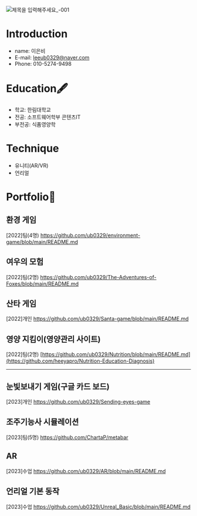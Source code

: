![제목을 입력해주세요_-001](https://github.com/ub0329/ub0329/assets/112606772/27846e9c-5475-4df6-a25c-43212e4c01c4)

# Introduction
 - name: 이은비
 - E-mail: leeub0329@naver.com
 - Phone: 010-5274-9498

 
# Education🖋️
  - 학교: 한림대학교
  - 전공: 소프트웨어학부 콘텐츠IT
  - 부전공: 식품영양학
# Technique
- 유니티(AR/VR)
- 언리얼
# Portfolio📔
## 환경 게임
[2022]팀(4명)
https://github.com/ub0329/environment-game/blob/main/README.md
## 여우의 모험
[2022]팀(2명)
https://github.com/ub0329/The-Adventures-of-Foxes/blob/main/README.md
## 산타 게임
[2022]개인
https://github.com/ub0329/Santa-game/blob/main/README.md
## 영양 지킴이(영양관리 사이트)
[2022]팀(2명)
[https://github.com/ub0329/Nutrition/blob/main/README.md](https://github.com/heeyapro/Nutrition-Education-Diagnosis)
***
## 눈빛보내기 게임(구글 카드 보드)
[2023]개인
https://github.com/ub0329/Sending-eyes-game
## 조주기능사 시뮬레이션
[2023]팀(5명)
https://github.com/ChartaP/metabar
## AR
[2023]수업
https://github.com/ub0329/AR/blob/main/README.md
## 언리얼 기본 동작
[2023]수업
https://github.com/ub0329/Unreal_Basic/blob/main/README.md

 
